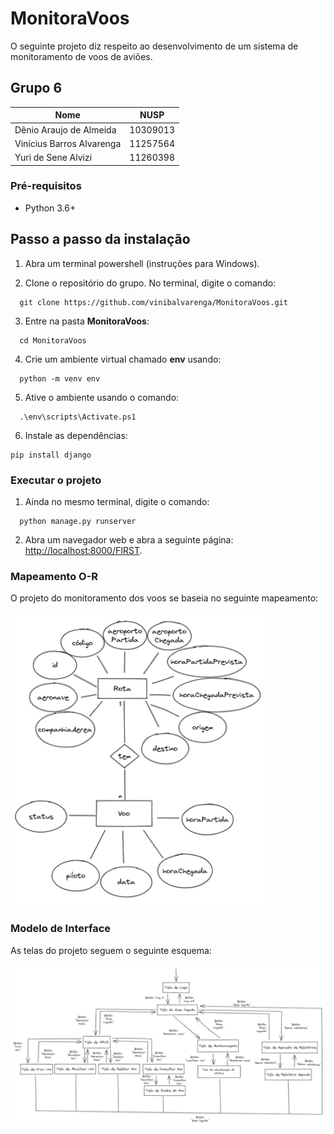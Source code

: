 # MonitoraVoos

O seguinte projeto diz respeito ao desenvolvimento de um sistema de monitoramento de voos de aviões.

## Grupo 6

Nome      | NUSP
--------- | ------
Dênio Araujo de Almeida   | 10309013
Vinícius Barros Alvarenga | 11257564
Yuri de Sene Alvizi       | 11260398

### Pré-requisitos

* Python 3.6+

## Passo a passo da instalação

1. Abra um terminal powershell (instruções para Windows).

2. Clone o repositório do grupo. No terminal, digite o comando:

```
  git clone https://github.com/vinibalvarenga/MonitoraVoos.git
```

3. Entre na pasta **MonitoraVoos**:

```
  cd MonitoraVoos
```

4. Crie um ambiente virtual chamado **env** usando:

```
  python -m venv env
```

5. Ative o ambiente usando o comando:

```
  .\env\scripts\Activate.ps1
```

6. Instale as dependências:

```
pip install django
```

### Executar o projeto

1. Ainda no mesmo terminal, digite o comando:

```
  python manage.py runserver
```

2. Abra um navegador web e abra a seguinte página: <http://localhost:8000/FIRST>.

### Mapeamento O-R

O projeto do monitoramento dos voos se baseia no seguinte mapeamento:

![Mapeamento O-R](/docs/img/ModeloOR.png "Mapeamento O-R")

### Modelo de Interface

As telas do projeto seguem o seguinte esquema:

![Modelo de Interface](/docs/img/ModeloDeInterface.png "Modelo de Interface")
